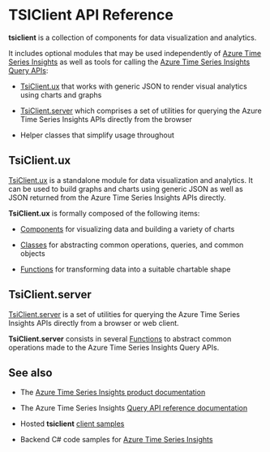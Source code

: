 # TSIClient API Reference

**tsiclient** is a collection of components for data visualization and analytics.

It includes optional modules that may be used independently of [Azure Time Series Insights](https://docs.microsoft.com/azure/time-series-insights/) as well as tools for calling the [Azure Time Series Insights Query APIs](https://docs.microsoft.com/rest/api/time-series-insights/ga-query):

* [TsiClient.ux](UX.md) that works with generic JSON to render visual analytics using charts and graphs

* [TsiClient.server](Server.md) which comprises a set of utilities for querying the Azure Time Series Insights APIs directly from the browser

* Helper classes that simplify usage throughout

## TsiClient.ux

[TsiClient.ux](UX.md) is a standalone module for data visualization and analytics. It can be used to build graphs and charts using generic JSON as well as JSON returned from the Azure Time Series Insights APIs directly.

**TsiClient.ux** is formally composed of the following items:

* [Components](UX.md#components) for visualizing data and building a variety of charts

* [Classes](UX.md#classes) for abstracting common operations, queries, and common objects

* [Functions](UX.md#functions) for transforming data into a suitable chartable shape

## TsiClient.server

[TsiClient.server](Server.md) is a set of utilities for querying the Azure Time Series Insights APIs directly from a browser or web client.

**TsiClient.server** consists in several [Functions](Server.md#functions) to abstract common operations made to the Azure Time Series Insights Query APIs.

## See also

* The [Azure Time Series Insights product documentation](https://docs.microsoft.com/azure/time-series-insights/)

* The Azure Time Series Insights [Query API reference documentation](https://docs.microsoft.com/rest/api/time-series-insights/ga-query)

* Hosted **tsiclient** [client samples](https://tsiclientsample.azurewebsites.net)

* Backend C# code samples for [Azure Time Series Insights](https://github.com/Azure-Samples/Azure-Time-Series-Insights)